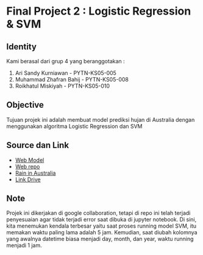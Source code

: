 # Final Project 2 : Logistic Regression & SVM

## Identity

Kami berasal dari grup 4 yang beranggotakan :

1. Ari Sandy Kurniawan - PYTN-KS05-005
2. Muhammad Zhafran Bahij - PYTN-KS05-008
3. Roikhatul Miskiyah - PYTN-KS05-010

## Objective

Tujuan projek ini adalah membuat model prediksi hujan di Australia dengan menggunakan algoritma Logistic Regression dan SVM

## Source dan Link

- [Web Model](https://final-project-2-group4.herokuapp.com/)
- [Web repo](https://github.com/ZhafranBahij/fp2-web-deploy-group4)
- [Rain in Australia](https://www.kaggle.com/datasets/jsphyg/weather-dataset-rattle-package)
- [Link Drive](https://drive.google.com/drive/folders/1X3VfXXgtLZhWezM_MSJravNJk5VOaJZh)

## Note

Projek ini dikerjakan di google collaboration, tetapi di repo ini telah terjadi penyesuaian agar tidak terjadi error saat dibuka di jupyter notebook. Di sini, kita menemukan kendala terbesar yaitu saat proses running model SVM, itu memakan waktu paling lama adalah 5 jam. Kemudian, saat diubah kolomnya yang awalnya datetime biasa menjadi day, month, dan year, waktu running menjadi 1 jam.
